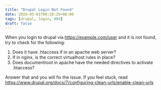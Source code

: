 ```yaml
---
title: "Drupal Login Not Found"
date: 2020-05-01T00:20:25+08:00
tags: [drupal, login, 404]
draft: false
---
```


When you login to drupal via https://example.com/user and it is not found, try to check for the following:
1. Does it have .htaccess if in an apache web server?
2. If in nginx, is the correct virtualhost rules in place?
3. Does documentroot in apache have the needed directives to activate .htaccess?

Answer that and you will fix the issue. If you feel stuck, read https://www.drupal.org/docs/7/configuring-clean-urls/enable-clean-urls
